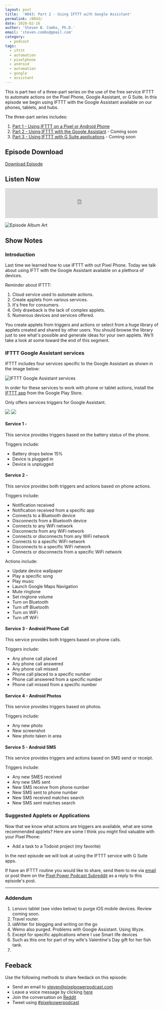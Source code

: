 ```yaml
---
layout: post
title:  '0043: Part 2 - Using IFTTT with Google Assistant'
permalink: /0043/
date: 2020-02-16
author: 'Steven B. Combs, Ph.D.'
email: 'steven.combs@gmail.com'
category:
  - podcast
tags:
  - ifttt
  - automation
  - pixelphone
  - android
  - automation
  - google
  - assistant
---
```


This is part two of a three-part series on the use of the free service IFTTT to automate actions on the Pixel Phone, Google Assistant, or G Suite. In this episode we begin using IFTTT with the Google Assistant available on our phones, tablets, and hubs.

The three-part series includes:

1. [Part 1 - Using IFTTT on a Pixel or Android Phone](/0042)
2. [Part 2 - Using IFTTT with the Google Assistant](/0043) - Coming soon
3. [Part 3 - Using IFTTT with G Suite applications](/0044) - Coming soon

## Episode Download

[Download Episode](https://s3-us-west-2.amazonaws.com/anchor-audio-bank/staging/2020-01-30/2c4ad09efd07fdc771488c796bd9ca21.m4a)

## Listen Now

<p><iframe src="https://anchor.fm/pixelpowerpodcast/embed/episodes/0042-Part-1---Using-IFTTT-on-a-Pixel-or-Android-Phone-eah9a1" height="98px" width="500px" frameborder="0" scrolling="no"></iframe></p>

<!--

Need to continue to work on this. Fine for Desktop, but not mobile.

<div style="position:relative;padding-top:19.6%;background-color:white;">
  <p><iframe src="https://anchor.fm/pixelpowerpodcast/embed/episodes/0042-Part-1---Using-IFTTT-on-a-Pixel-or-Android-Phone-eah9a1" frameborder="0" scrolling="no"
    style="position:absolute;top:0;left:0;width:100%;height:100%;"></iframe><p>
</div>

-->

![Episode Album Art](/images/album-art/2020/0043.png)

## Show Notes

### Introduction

Last time we learned how to use IFTTT with out Pixel Phone. Today we talk about using IFTT with the Google Assistant available on a plethora of devices. 

Reminder about IFTTT:

1. Cloud service used to automate actions.
2. Create applets from various services.
3. It's free for consumers.
4. Only drawback is the lack of complex applets.
5. Numerous devices and services offered.

You create applets from triggers and actions or select from a huge library of applets created and shared by other users. You should browse the library just to see what's possible and generate ideas for your own applets. We'll take a look at some toward the end of this segment.

### IFTTT Google Assistant services

IFTTT includes four services specific to the Google Assistant as shown in the image below:

![IFTTT Google Assistant services](/images/posts/2020-02-16-0043/ifttt-assistant-services.png)

In order for these services to work with phone or tablet actions, install the [IFTTT app](https://play.google.com/store/apps/details?id=com.ifttt.ifttt&hl=en_US) from the Google Play Store.

Only offers services triggers for Google Assistant. 

![](/images/posts/2020-01-29-0042/ifttt-android-actions-1.png)
![](/images/posts/2020-01-29-0042/ifttt-android-actions-2.png)

#### Service 1 - 

This service provides triggers based on the battery status of the phone.

Triggers include:

* Battery drops below 15%
* Device is plugged in
* Device is unplugged

#### Service 2 - 

This service provides both triggers and actions based on phone actions.

Triggers include:

* Notification received
* Notification received from a specific app
* Connects to a Bluetooth device
* Disconnects from a Bluetooth device
* Connects to any WiFi network
* Disconnects from any WiFi network
* Connects or disconnects from any WiFi network
* Connects to a specific WiFi network
* Disconnects to a specific WiFi network
* Connects or disconnects from a specific WiFi network

Actions include:

* Update device wallpaper
* Play a specific song
* Play music
* Launch Google Maps Navigation
* Mute ringtone
* Set ringtone volume
* Turn on Bluetooth
* Turn off Bluetooth
* Turn on WiFi
* Turn off WiFi

#### Service 3 - Android Phone Call

This service provides both triggers based on phone calls.

Triggers include:

* Any phone call placed
* Any phone call answered
* Any phone call missed
* Phone call placed to a specific number
* Phone call answered from a specific number
* Phone call missed from a specific number

#### Service 4 - Android Photos

This service provides triggers based on photos.

Triggers include:

* Any new photo
* New screenshot
* New photo taken in area

#### Service 5 - Android SMS

This service provides triggers and actions based on SMS send or receipt.

Triggers include:

* Any new SMES received
* Any new SMS sent
* New SMS receive from phone number
* New SMS sent to phone number
* New SMS received matches search
* New SMS sent matches search

### Suggested Applets or Applications

Now that we know what actions are triggers are available, what are some recommended applets? Here are some I think you might find valuable with your Pixel Phone:

* Add a task to a Todoist project (my favorite)

In the next episode we will look at using the IFTTT service with G Suite apps.

If have an IFTTT routine you would like to share, send them to me via [email](steven@pixelpowerpodcast.com) or post them on the [Pixel Power Podcast Subreddit](https://www.reddit.com/r/pixelpowerpodcast/) as a reply to this episode's post.

<hr>

### Addendum

1. Lenovo tablet (see video below) to purge iOS mobile devices. Review coming soon. 
2. Travel router.
3. iaWriter for blogging and writing on the go
4. Wemo also purged. Problems with Google Assistant. Using Wyze. 
5. Except for specific applications where I use Smart life devices
6. Such as this one for part of my wife's Valentine's Day gift for her fish tank.
7. 



## Feeback

Use the following methods to share feedack on this episode:

* Send an email to <steven@pixelpowerpodcast.com>
* Leave a voice message by clicking [here](https://anchor.fm/pixelpowerpodcast/message)
* Join the conversation on [Reddit](https://www.reddit.com/r/pixelpowerpodcast/)
* Tweet using [#pixelpowerpodcast](https://twitter.com/search?q=%23pixelpowerpodcast&src=typed_query)